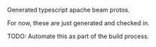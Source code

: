 Generated typescript apache beam protos.

For now, these are just generated and checked in.

TODO: Automate this as part of the build process.
